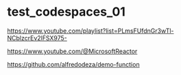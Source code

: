# test_codespaces_01

https://www.youtube.com/playlist?list=PLmsFUfdnGr3wTl-NCblzcrEv2lFSX975-

https://www.youtube.com/@MicrosoftReactor

https://github.com/alfredodeza/demo-function
